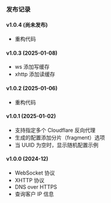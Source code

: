 ### 发布记录

#### v1.0.4 (尚未发布)
 * 重构代码

#### v1.0.3 (2025-01-08)
 * ws 添加写缓存
 * xhttp 添加读缓存

#### v1.0.2 (2025-01-06)
 * 重构代码

#### v1.0.1 (2025-01-02)
 * 支持指定多个 Cloudflare 反向代理
 * 生成的配置添加分片（fragment）选项
 * 当 UUID 为空时，显示随机配置示例

#### v1.0.0 (2024-12)
 * WebSocket 协议
 * XHTTP 协议
 * DNS over HTTPS
 * 查询客户 IP 信息
